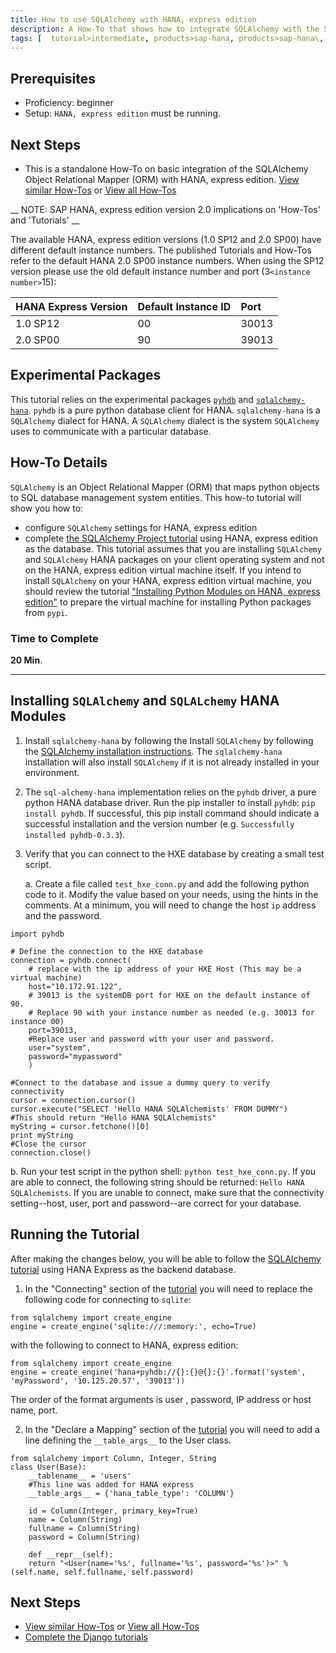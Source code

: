 ```yaml
---
title: How to use SQLAlchemy with HANA, express edition
description: A How-To that shows how to integrate SQLAlchemy with the SAP HANA, express edition by identifying HANA specific changes needed to complete the SQLAlchemy `users` tutorial.
tags: [  tutorial>intermediate, products>sap-hana, products>sap-hana\,-express-edition, tutorial>how-to ]
---
```

## Prerequisites  
 - Proficiency: beginner
 - Setup: `HANA, express edition` must be running.

## Next Steps
 - This is a standalone How-To on basic integration of the SQLAlchemy Object Relational Mapper (ORM) with HANA, express edition. [View similar How-Tos](http://www.sap.com/developer/tutorials.html) or [View all How-Tos](http://www.sap.com/developer/tutorials.html)


 __ NOTE: SAP HANA, express edition version 2.0 implications on 'How-Tos' and 'Tutorials' __

 The available HANA, express edition versions (1.0 SP12 and 2.0 SP00) have different default instance numbers. The published Tutorials and How-Tos refer to the default HANA 2.0 SP00 instance numbers. When using the SP12 version please use the old default instance number and port (3`<instance number>`15):

 HANA Express Version  | Default Instance ID | Port
 :-------------------  | :------------------ | :---------------
 1.0 SP12              |  00                 | 30013
 2.0 SP00              |  90                 | 39013

## Experimental Packages
This tutorial relies on the experimental packages [`pyhdb`](https://github.com/SAP/PyHDB/blob/master/README.rst) and [`sqlalchemy-hana`](https://github.com/SAP/sqlalchemy-hana/blob/master/README.rst).
`pyhdb` is a pure python database client for HANA.
`sqlalchemy-hana` is a `SQLAlchemy` dialect for HANA. A `SQLAlchemy` dialect is the system `SQLAlchemy` uses to communicate with a particular database.

## How-To Details
`SQLAlchemy` is an Object Relational Mapper (ORM) that maps python objects to SQL database management system entities. This how-to tutorial will show you how to:
- configure `SQLAlchemy` settings for HANA, express edition
- complete [the SQLAlchemy Project tutorial](http://docs.sqlalchemy.org/en/latest/orm/tutorial.html) using HANA, express edition as the database.
This tutorial assumes that you are installing `SQLAlchemy` and `SQLAlchemy` HANA packages on your client operating system and not on the HANA, express edition virtual machine itself. If you intend to install `SQLAlchemy` on your HANA, express edition virtual machine, you should review the tutorial ["Installing Python Modules on HANA, express edition"](http://www.sap.com/developer/topics/sap-hana-express.tutorials.html) to prepare the virtual machine for installing Python packages from `pypi`.


### Time to Complete
**20 Min**.

---

## Installing `SQLAlchemy` and `SQLALchemy` HANA Modules

1. Install `sqlalchemy-hana` by following the Install `SQLAlchemy` by following the [SQLAlchemy installation instructions]( https://docs.djangoproject.com/en/1.10/topics/install/#). The `sqlalchemy-hana` installation will also install `SQLAlchemy` if it is not already installed in your environment.

2. The `sql-alchemy-hana` implementation relies on the `pyhdb` driver, a pure python HANA database driver. Run the pip installer to install `pyhdb`: `pip install pyhdb`. If successful, this pip install command should indicate a successful installation and the version number (e.g. `Successfully installed pyhdb-0.3.3`).

3. Verify that you can connect to the HXE database by creating a small test script.

    a. Create a file called `test_hxe_conn.py` and add the following python code to it. Modify the value based on your needs, using the hints in the comments. At a minimum, you will need to change the host `ip` address and the password.

  ```
  import pyhdb

  # Define the connection to the HXE database
  connection = pyhdb.connect(
      # replace with the ip address of your HXE Host (This may be a virtual machine)
      host="10.172.91.122",
      # 39013 is the systemDB port for HXE on the default instance of 90.
      # Replace 90 with your instance number as needed (e.g. 30013 for instance 00)
      port=39013,
      #Replace user and password with your user and password.
      user="system",
      password="mypassword"
      )

  #Connect to the database and issue a dummy query to verify connectivity
  cursor = connection.cursor()
  cursor.execute("SELECT 'Hello HANA SQLAlchemists' FROM DUMMY")
  #This should return "Hello HANA SQLAlchemists"
  myString = cursor.fetchone()[0]
  print myString
  #Close the cursor
  connection.close()
  ```
  b. Run your test script in the python shell: `python test_hxe_conn.py`. If you are able to connect, the following string should be returned: `Hello HANA SQLAlchemists`. If you are unable to connect, make sure that the connectivity setting--host, user, port and password--are correct for your database.


## Running the Tutorial

After making the changes below, you will be able to follow the [SQLAlchemy tutorial](http://docs.sqlalchemy.org/en/latest/orm/tutorial.html) using HANA Express as the backend database.

1. In the "Connecting" section of the [tutorial](http://docs.sqlalchemy.org/en/latest/orm/tutorial.html) you will need to replace the following code for connecting to `sqlite`:

```
from sqlalchemy import create_engine
engine = create_engine('sqlite:///:memory:', echo=True)
```

with the following to connect to HANA, express edition:

```
from sqlalchemy import create_engine
engine = create_engine('hana+pyhdb://{}:{}@{}:{}'.format('system', 'myPassword', '10.125.20.57', '39013'))
```

The order of the format arguments is user , password, IP address or host name, port.


2. In the "Declare a Mapping" section of the [tutorial](http://docs.sqlalchemy.org/en/latest/orm/tutorial.html) you will need to add a line defining the `__table_args__` to the User class.

```
from sqlalchemy import Column, Integer, String
class User(Base):
    __tablename__ = 'users'
    #This line was added for HANA express
    __table_args__ = {'hana_table_type': 'COLUMN'}        

    id = Column(Integer, primary_key=True)
    name = Column(String)
    fullname = Column(String)
    password = Column(String)

    def __repr__(self):
    return "<User(name='%s', fullname='%s', password='%s')>" % (self.name, self.fullname, self.password)

```

## Next Steps
 - [View similar How-Tos](http://www.sap.com/developer/tutorials.html) or [View all How-Tos](http://www.sap.com/developer/tutorials.html)
 - [Complete the Django tutorials](https://docs.djangoproject.com/en/1.10/intro/tutorial01/)
